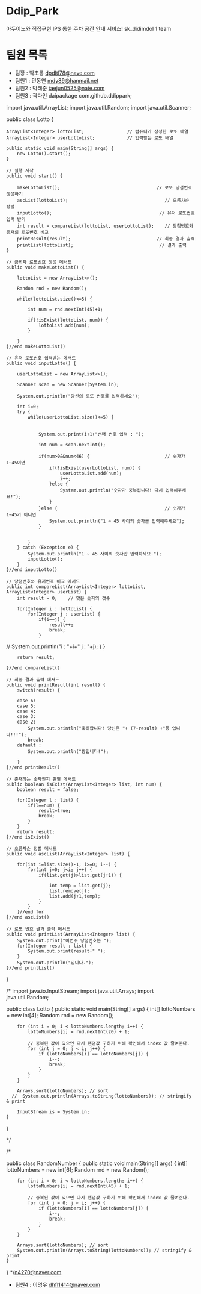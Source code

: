 # Ddip_Park
아두이노와 직접구현 IPS 통한 주차 공간 안내 서비스! sk_didimdol 1 team

# 팀원 목록
- 팀장 : 박초롱 dpdltl78@nave.com
- 팀원1 : 민동연 mdy89@hanmail.net
- 팀원2 : 박태준 taejun0525@nate.com
- 팀원3 : 곽다인 daipackage com.github.ddippark;


import java.util.ArrayList;
import java.util.Random;
import java.util.Scanner;
 
public class Lotto {
   
    ArrayList<Integer> lottoList;                // 컴퓨터가 생성한 로또 배열
    ArrayList<Integer> userLottoList;            // 입력받는 로또 배열
   
    public static void main(String[] args) {
        new Lotto().start();
    }
   
    // 실행 시작   
    public void start() {
       
        makeLottoList();                                    // 로또 당첨번호 생성하기
        ascList(lottoList);                                    // 오름차순 정렬
        inputLotto();                                        // 유저 로또번호 입력 받기
        int result = compareList(lottoList, userLottoList);    // 당첨번호와 유저의 로또번호 비교
        printResult(result);                                // 최종 결과 출력
        printList(lottoList);                                // 결과 출력
    }
   
    // 금회차 로또번호 생성 메서드
    public void makeLottoList() {
       
        lottoList = new ArrayList<>();
               
        Random rnd = new Random();
               
        while(lottoList.size()<=5) {
           
            int num = rnd.nextInt(45)+1;
           
            if(!isExist(lottoList, num)) {
                lottoList.add(num);   
            }
           
        }
    }//end makeLottoList()
   
    // 유저 로또번호 입력받는 메서드
    public void inputLotto() {
       
        userLottoList = new ArrayList<>();
       
        Scanner scan = new Scanner(System.in);
       
        System.out.println("당신의 로또 번호를 입력하세요");
       
        int i=0;
        try {
            while(userLottoList.size()<=5) {
               
               
                System.out.print(i+1+"번째 번호 입력 : ");
               
                int num = scan.nextInt();
               
                if(num>0&&num<46) {                            // 숫자가 1~45이면
                    if(!isExist(userLottoList, num)) {
                        userLottoList.add(num);
                        i++;
                    }else {
                        System.out.println("숫자가 중복됩니다! 다시 입력해주세요!");
                    }
                }else {                                        // 숫자가 1~45가 아니면
                    System.out.println("1 ~ 45 사이의 숫자를 입력해주세요");
                }
                    
               
            }
        } catch (Exception e) {
            System.out.println("1 ~ 45 사이의 숫자만 입력하세요.");
            inputLotto();
        }
    }//end inputLotto()
   
    // 당첨번호와 유저번호 비교 메서드
    public int compareList(ArrayList<Integer> lottoList, ArrayList<Integer> userList) {
        int result = 0;    // 맞은 숫자의 갯수
       
        for(Integer i : lottoList) {
            for(Integer j : userList) {
                if(i==j) {
                    result++;
                    break;
                }
//                System.out.println("i : "+i+" j : "+j);
            }
        }
       
        return result;
       
    }//end compareList()
   
    // 최종 결과 출력 메서드
    public void printResult(int result) {
        switch(result) {
       
        case 6:
        case 5:
        case 4:
        case 3:
        case 2:
            System.out.println("축하합니다! 당신은 "+ (7-result) +"등 입니다!!!");
            break;
        default :
            System.out.println("꽝입니다!");
               
        }
    }//end printResult()
   
    // 존재하는 숫자인지 판별 메서드
    public boolean isExist(ArrayList<Integer> list, int num) {
        boolean result = false;
       
        for(Integer l : list) {
            if(l==num) {
                result=true;
                break;
            }
        }
        return result;
    }//end isExist()
   
    // 오름차순 정렬 메서드
    public void ascList(ArrayList<Integer> list) {
       
        for(int i=list.size()-1; i>=0; i--) {
            for(int j=0; j<i; j++) {
                if(list.get(j)>list.get(j+1)) {
               
                    int temp = list.get(j);
                    list.remove(j);
                    list.add(j+1,temp);
                }   
            }
        }//end for
    }//end ascList()
   
    // 로또 번호 결과 출력 메서드
    public void printList(ArrayList<Integer> list) {
        System.out.print("이번주 당첨번호는 ");
        for(Integer result : list) {
            System.out.print(result+" ");
        }
        System.out.println("입니다.");
    }//end printList()
}









/*
import java.io.InputStream;
import java.util.Arrays;
import java.util.Random;

public class Lotto {
	public static void main(String[] args) {
        int[] lottoNumbers	 = new int[4];
        Random rnd = new Random();

        for (int i = 0; i < lottoNumbers.length; i++) {
            lottoNumbers[i] = rnd.nextInt(20) + 1;

            // 중복된 값이 있으면 다시 랜덤값 구하기 위해 확인해서 index 값 줄여준다.
            for (int j = 0; j < i; j++) {
                if (lottoNumbers[i] == lottoNumbers[j]) {
                    i--;
                    break;
                }
            }
        }

        Arrays.sort(lottoNumbers); // sort
      //  System.out.println(Arrays.toString(lottoNumbers)); // stringify & print
        
        InputStream is = System.in;
    }
}

*/

/*

public class RandomNumber {
    public static void main(String[] args) {
        int[] lottoNumbers = new int[6];
        Random rnd = new Random();

        for (int i = 0; i < lottoNumbers.length; i++) {
            lottoNumbers[i] = rnd.nextInt(45) + 1;

            // 중복된 값이 있으면 다시 랜덤값 구하기 위해 확인해서 index 값 줄여준다.
            for (int j = 0; j < i; j++) {
                if (lottoNumbers[i] == lottoNumbers[j]) {
                    i--;
                    break;
                }
            }
        }

        Arrays.sort(lottoNumbers); // sort
        System.out.println(Arrays.toString(lottoNumbers)); // stringify & print
    }
}  */n4270@naver.com
- 팀원4 : 이명우 dhfl1414@naver.com